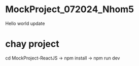 # MockProject_072024_Nhom5

Hello world update

# chay project

cd MockProject-ReactJS -> npm install -> npm run dev
